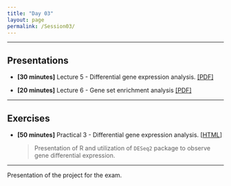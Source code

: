 ```yaml
---
title: "Day 03"
layout: page
permalink: /Session03/
---
```


---

## Presentations

- **\[30 minutes\]** Lecture 5 - Differential gene expression analysis.
[[PDF]]()

- **\[20 minutes\]** Lecture 6 - Gene set enrichment analysis
[[PDF]]()

---

## Exercises

-  **\[50 minutes\]** Practical 3 - Differential gene expression analysis.
    [[HTML]()]

    > Presentation of R and utilization of `DESeq2` package to observe gene
    differential expression.
    
--- 

Presentation of the project for the exam.
